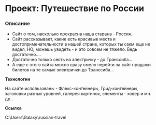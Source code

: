 # Проект: Путешествие по России

### Описание
* Сайт о том, насколько прекрасна наша старана - Россия. 
* Сайт рассказывает, какие есть красивые места и достопримечательности в нашей стране, которых ты сакм еще не видел, НО, можешь увидеть - и это совсем не тяжело. Ведь достаточно....
* Достаточно только сесть на электричку - до Транссиба...
* А еще с этого сайта можно сразу смело перейти на сайт продажи билетов на те самые электрички до Транссиба...

**Технологии**

На сайте использованы - Флекс-контейнеры, Грид-контейнеры, заголовки разных уровней, галерея картинок, элементы - ховер и мн. др..

**Ссылка**

C:\Users\Galaxy\russian-travel